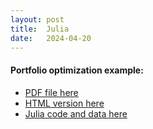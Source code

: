 ```yaml
---
layout: post
title:  Julia
date:   2024-04-20
---
```

#### Portfolio optimization example: 
+ [PDF file here](/assets/julia/PortfolioOpt.pdf "Download")
+ [HTML version here](/assets/html/PortfolioOpt.jl.html "Download")
+ [Julia code and data here](/assets/julia/PortfolioOpt.zip "Download")
